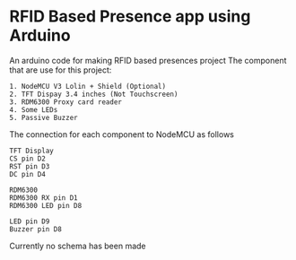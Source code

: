 # RFID Based Presence app using Arduino

An arduino code for making RFID based presences project
The component that are use for this project:

	1. NodeMCU V3 Lolin + Shield (Optional)
	2. TFT Dispay 3.4 inches (Not Touchscreen)
	3. RDM6300 Proxy card reader
	4. Some LEDs
	5. Passive Buzzer
	
The connection for each component to NodeMCU as follows
	
	TFT Display
	CS pin D2
	RST pin D3
	DC pin D4

	RDM6300
	RDM6300 RX pin D1
	RDM6300 LED pin D8

	LED pin D9
	Buzzer pin D8
	
Currently no schema has been made
